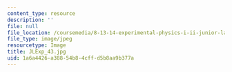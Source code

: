 ```yaml
---
content_type: resource
description: ''
file: null
file_location: /coursemedia/8-13-14-experimental-physics-i-ii-junior-lab-fall-2016-spring-2017/1a6a4426a38854b84cffd5b8aa9b377a_JLExp_43.jpg
file_type: image/jpeg
resourcetype: Image
title: JLExp_43.jpg
uid: 1a6a4426-a388-54b8-4cff-d5b8aa9b377a
---
```

